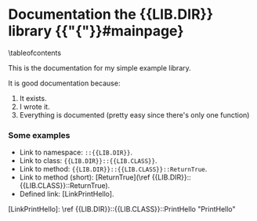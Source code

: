 # Documentation the {{LIB.DIR}} library {{"{"}}#mainpage}
\tableofcontents

This is the documentation for my simple example library.

It is good documentation because:

1. It exists.
2. I wrote it.
3. Everything is documented (pretty easy since there's only one function)

### Some examples
* Link to namespace: `::{{LIB.DIR}}`.
* Link to class: `{{LIB.DIR}}::{{LIB.CLASS}}`.
* Link to method: `{{LIB.DIR}}::{{LIB.CLASS}}::ReturnTrue`.
* Link to method (short): [ReturnTrue](\ref {{LIB.DIR}}::{{LIB.CLASS}}::ReturnTrue).
* Defined link: [LinkPrintHello].

[LinkPrintHello]: \ref {{LIB.DIR}}::{{LIB.CLASS}}::PrintHello "PrintHello"
